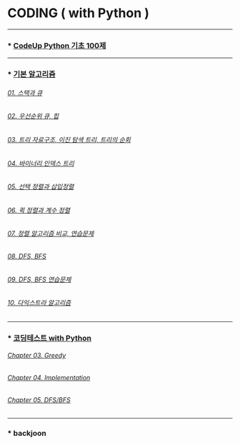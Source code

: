 # CODING ( with Python )
---
### * [CodeUp Python 기초 100제](https://github.com/ejcho3792/Algorithm/tree/master/CodeUp)   
---   
### * [기본 알고리즘](https://github.com/ejcho3792/Algorithm/tree/master/algorithm_basic)
###### [01. 스택과 큐](https://github.com/ejcho3792/Algorithm/blob/master/algorithm_basic/AB01_stack_queue.ipynb)   
###### [02. 우선순위 큐, 힙](https://github.com/ejcho3792/Algorithm/blob/master/algorithm_basic/AB02_stack_que.ipynb)   
###### [03. 트리 자료구조, 이진 탐색 트리, 트리의 순회](https://github.com/ejcho3792/Algorithm/blob/master/algorithm_basic/AB03_tree.ipynb)   
###### [04. 바이너리 인덱스 트리](https://github.com/ejcho3792/Algorithm/blob/master/algorithm_basic/AB04_binary_indexed_tree.ipynb)   
###### [05. 선택 정렬과 삽입정렬](https://github.com/ejcho3792/Algorithm/blob/master/algorithm_basic/AB05_sorting.ipynb)   
###### [06. 퀵 정렬과 계수 정렬](https://github.com/ejcho3792/Algorithm/blob/master/algorithm_basic/AB06_sorting2.ipynb)   
###### [07. 정렬 알고리즘 비교, 연습문제](https://github.com/ejcho3792/Algorithm/blob/master/algorithm_basic/AB07_sorting_exe.ipynb)   
###### [08. DFS, BFS](https://github.com/ejcho3792/Algorithm/blob/master/algorithm_basic/AB08_dfs_bfs.ipynb)   
###### [09. DFS, BFS 연습문제](https://github.com/ejcho3792/Algorithm/blob/master/algorithm_basic/AB09_dfs_bfs_exe.ipynb)   



###### [10. 다익스트라 알고리즘](https://github.com/ejcho3792/Algorithm/blob/master/algorithm_basic/AB02_stack_que.ipynb)   



---   

### * [코딩테스트 with Python](https://github.com/ejcho3792/Algorithm/tree/master/coding_test_with_python#coding-test-with-python)   
###### [Chapter 03. Greedy](https://github.com/ejcho3792/Algorithm/tree/master/coding_test_with_python#chapter-03-greedy)   
###### [Chapter 04. Implementation](https://github.com/ejcho3792/Algorithm/tree/master/coding_test_with_python#chapter-04-implementation)   
###### [Chapter 05. DFS/BFS](https://github.com/ejcho3792/Algorithm/tree/master/coding_test_with_python#chapter-05-dfsbfs)   















---   
### * backjoon   



